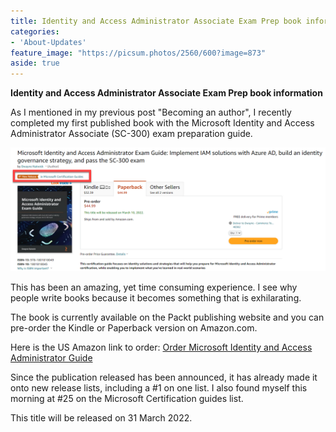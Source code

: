 ```yaml
---
title: Identity and Access Administrator Associate Exam Prep book information
categories:
- 'About-Updates'
feature_image: "https://picsum.photos/2560/600?image=873"
aside: true
---
```


**Identity and Access Administrator Associate Exam Prep book information**

As I mentioned in my previous post "Becoming an author", I recently completed my first published book with the Microsoft Identity and Access Administrator Associate (SC-300) exam preparation guide.  

![](/images/no1certguideSC300.png)

This has been an amazing, yet time consuming experience.  I see why people write books because it becomes something that is exhilarating. 

The book is currently available on the Packt publishing website and you can pre-order the Kindle or Paperback version on Amazon.com.

Here is the US Amazon link to order: 
[Order Microsoft Identity and Access Administrator Guide](https://www.amazon.com/Microsoft-Identity-Access-Administrator-Guide-ebook/dp/B09DDGGKNT/ref=sr_1_5?crid=1866D6QMANR1S&keywords=sc-300+microsoft+identity+and+access+administrator&qid=1645130053&sprefix=sc-300%2Caps%2C94&sr=8-5)

Since the publication released has been announced, it has already made it onto new release lists, including a #1 on one list.  I also found myself this morning at #25 on the Microsoft Certification guides list.

This title will be released on 31 March 2022.  